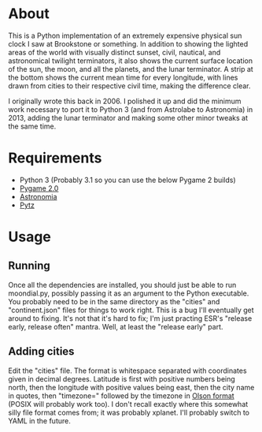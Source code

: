 About
=====

This is a Python implementation of an extremely expensive physical sun
clock I saw at Brookstone or something. In addition to showing the
lighted areas of the world with visually distinct sunset, civil,
nautical, and astronomical twilight terminators, it also shows the
current surface location of the sun, the moon, and all the planets,
and the lunar terminator. A strip at the bottom shows the current mean
time for every longitude, with lines drawn from cities to their
respective civil time, making the difference clear.

I originally wrote this back in 2006. I polished it up and did the
minimum work necessary to port it to Python 3 (and from Astrolabe to
Astronomia) in 2013, adding the lunar terminator and making some other
minor tweaks at the same time.


Requirements
============

* Python 3 (Probably 3.1 so you can use the below Pygame 2 builds)
* [Pygame 2.0](http://thorbrian.com/pygame/builds.php)
* [Astronomia](https://pypi.python.org/pypi/astronomia)
* [Pytz](https://pypi.python.org/pypi/pytz)


Usage
=====

Running
----------

Once all the dependencies are installed, you should just be able to
run moondial.py, possibly passing it as an argument to the Python
executable. You probably need to be in the same directory as the
"cities" and "continent.json" files for things to work right. This is
a bug I'll eventually get around to fixing. It's not that it's hard to
fix; I'm just practing ESR's "release early, release often"
mantra. Well, at least the "release early" part.


Adding cities
-------------

Edit the "cities" file. The format is whitespace separated with
coordinates given in decimal degrees. Latitude is first with positive
numbers being north, then the longitude with positive values being
east, then the city name in quotes, then "timezone=" followed by the
timezone in
[Olson format](http://www.ibm.com/developerworks/aix/library/au-aix-posix/)
(POSIX will probably work too). I don't recall exactly where this
somewhat silly file format comes from; it was probably xplanet. I'll
probably switch to YAML in the future.
